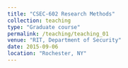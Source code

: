 ```yaml
---
title: "CSEC-602 Research Methods"
collection: teaching
type: "Graduate course"
permalink: /teaching/teaching_01
venue: "RIT, Department of Security"
date: 2015-09-06
location: "Rochester, NY"
---
```


